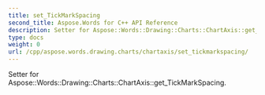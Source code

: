 ```yaml
---
title: set_TickMarkSpacing
second_title: Aspose.Words for C++ API Reference
description: Setter for Aspose::Words::Drawing::Charts::ChartAxis::get_TickMarkSpacing. 
type: docs
weight: 0
url: /cpp/aspose.words.drawing.charts/chartaxis/set_tickmarkspacing/
---
```


Setter for Aspose::Words::Drawing::Charts::ChartAxis::get_TickMarkSpacing. 

